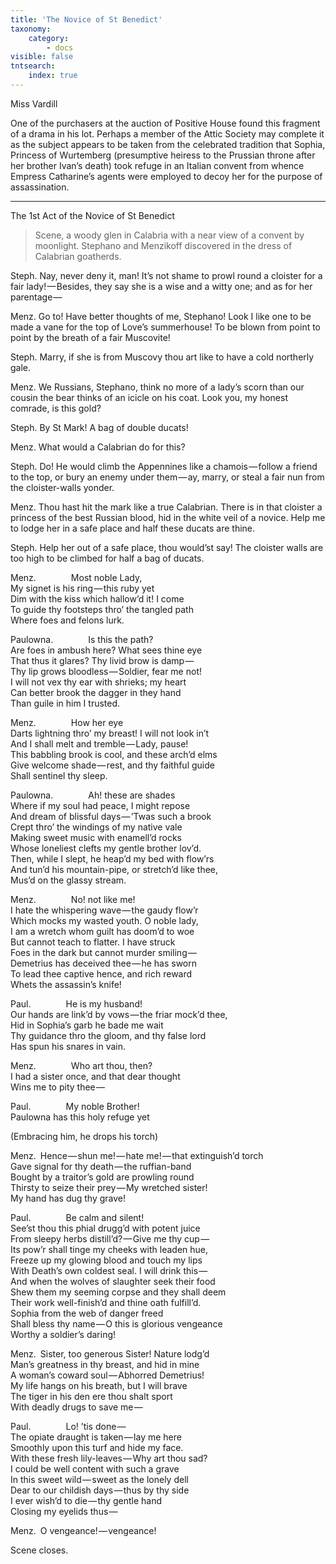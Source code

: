 ```yaml
---
title: 'The Novice of St Benedict'
taxonomy:
    category:
        - docs
visible: false
tntsearch:
    index: true
---
```


<div class="author">Miss Vardill</div>

One of the purchasers at the auction of Positive House found this fragment of a drama in his lot. Perhaps a member of the Attic Society may complete it as the subject appears to be taken from the celebrated tradition that Sophia, Princess of Wurtemberg (presumptive heiress to the Prussian throne after her brother Ivan’s death) took refuge in an Italian convent from whence Empress Catharine’s agents were employed to decoy her for the purpose of assassination.

---

<span class="title">The 1st Act of the Novice of St Benedict</span>

> Scene, a woody glen in Calabria with a near view of a convent by moonlight. Stephano and Menzikoff discovered in the dress of Calabrian goatherds.

Steph. Nay, never deny it, man! It’s not shame to prowl round a cloister for a fair lady! — Besides, they say she is a wise and a witty one; and as for her parentage — 

Menz. Go to! Have better thoughts of me, Stephano! Look I like one to be made a vane for the top of Love’s summerhouse! To be blown from point to point by the breath of a fair Muscovite!

Steph. Marry, if she is from Muscovy thou art like to have a cold northerly gale.

Menz. We Russians, Stephano, think no more of a lady’s scorn than our cousin the bear thinks of an icicle on his coat. Look you, my honest comrade, is this gold?

Steph. By St Mark! A bag of double ducats!

Menz. What would a Calabrian do for this?  

Steph. Do! He would climb the Appennines like a chamois — follow a friend to the top, or bury an enemy under them — ay, marry, or steal a fair nun from the cloister-walls yonder.

Menz. Thou hast hit the mark like a true Calabrian. There is in that cloister a princess of the best Russian blood, hid in the white veil of a novice. Help me to lodge her in a safe place and half these ducats are thine.

Steph. Help her out of a safe place, thou would’st say! The cloister walls are too high to be climbed for half a bag of ducats.

Menz.&emsp;&emsp;&emsp;&emsp;Most noble Lady,  
My signet is his ring — this ruby yet  
Dim with the kiss which hallow’d it! I come  
To guide thy footsteps thro’ the tangled path  
Where foes and felons lurk.

Paulowna.&emsp;&emsp;&emsp;&emsp;Is this the path?  
Are foes in ambush here? What sees thine eye  
That thus it glares? Thy livid brow is damp —   
Thy lip grows bloodless — Soldier, fear me not!  
I will not vex thy ear with shrieks; my heart  
Can better brook the dagger in they hand  
Than guile in him I trusted.

Menz.&emsp;&emsp;&emsp;&emsp;How her eye  
Darts lightning thro’ my breast! I will not look in’t  
And I shall melt and tremble — Lady, pause!  
This babbling brook is cool, and these arch’d elms  
Give welcome shade — rest, and thy faithful guide  
Shall sentinel thy sleep.

Paulowna.&emsp;&emsp;&emsp;&emsp;Ah! these are shades  
Where if my soul had peace, I might repose  
And dream of blissful days — ’Twas such a brook  
Crept thro’ the windings of my native vale  
Making sweet music with enamell’d rocks  
Whose loneliest clefts my gentle brother lov’d.  
Then, while I slept, he heap’d my bed with flow’rs  
And tun’d his mountain-pipe, or stretch’d like thee,  
Mus’d on the glassy stream.

Menz.&emsp;&emsp;&emsp;&emsp;No! not like me!  
I hate the whispering wave — the gaudy flow’r  
Which mocks my wasted youth. O noble lady,  
I am a wretch whom guilt has doom’d to woe  
But cannot teach to flatter. I have struck  
Foes in the dark but cannot murder smiling —   
Demetrius has deceived thee — he has sworn  
To lead thee captive hence, and rich reward  
Whets the assassin’s knife!

Paul.&emsp;&emsp;&emsp;&emsp;He is my husband!  
Our hands are link’d by vows — the friar mock’d thee,  
Hid in Sophia’s garb he bade me wait  
Thy guidance thro the gloom, and thy false lord  
Has spun his snares in vain.

Menz.&emsp;&emsp;&emsp;&emsp;Who art thou, then?  
I had a sister once, and that dear thought  
Wins me to pity thee —   

Paul.&emsp;&emsp;&emsp;&emsp;My noble Brother!  
Paulowna has this holy refuge yet

(Embracing him, he drops his torch)  

Menz.&ensp;Hence — shun me! — hate me! — that extinguish’d torch  
Gave signal for thy death — the ruffian-band  
Bought by a traitor’s gold are prowling round  
Thirsty to seize their prey — My wretched sister!  
My hand has dug thy grave!  

Paul.&emsp;&emsp;&emsp;&emsp;Be calm and silent!  
See’st thou this phial drugg’d with potent juice  
From sleepy herbs distill’d? — Give me thy cup —   
Its pow’r shall tinge my cheeks with leaden hue,  
Freeze up my glowing blood and touch my lips  
With Death’s own coldest seal. I will drink this —   
And when the wolves of slaughter seek their food  
Shew them my seeming corpse and they shall deem  
Their work well-finish’d and thine oath fulfill’d.  
Sophia from the web of danger freed  
Shall bless thy name — O this is glorious vengeance  
Worthy a soldier’s daring!

Menz.&ensp;Sister, too generous Sister! Nature lodg’d  
Man’s greatness in thy breast, and hid in mine  
A woman’s coward soul — Abhorred Demetrius!  
My life hangs on his breath, but I will brave  
The tiger in his den ere thou shalt sport  
With deadly drugs to save me — 

Paul.&emsp;&emsp;&emsp;&emsp;Lo! ’tis done —   
The opiate draught is taken — lay me here  
Smoothly upon this turf and hide my face.  
With these fresh lily-leaves — Why art thou sad?  
I could be well content with such a grave  
In this sweet wild — sweet as the lonely dell  
Dear to our childish days — thus by thy side  
I ever wish’d to die — thy gentle hand  
Closing my eyelids thus —   

Menz.&ensp;O vengeance! — vengeance!

Scene closes.